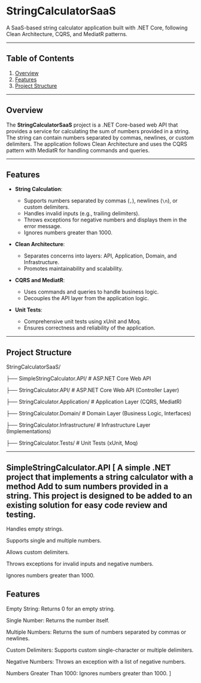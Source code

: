 ﻿# StringCalculatorSaaS

A SaaS-based string calculator application built with .NET Core, following Clean Architecture, CQRS, and MediatR patterns.

---

## Table of Contents

1. [Overview](#overview)
2. [Features](#features)
3. [Project Structure](#project-structure)

---

## Overview

The **StringCalculatorSaaS** project is a .NET Core-based web API that provides a service for calculating the sum of numbers provided in a string. The string can contain numbers separated by commas, newlines, or custom delimiters. The application follows Clean Architecture and uses the CQRS pattern with MediatR for handling commands and queries.

---

## Features

- **String Calculation**:
  - Supports numbers separated by commas (`,`), newlines (`\n`), or custom delimiters.
  - Handles invalid inputs (e.g., trailing delimiters).
  - Throws exceptions for negative numbers and displays them in the error message.
  - Ignores numbers greater than 1000.

- **Clean Architecture**:
  - Separates concerns into layers: API, Application, Domain, and Infrastructure.
  - Promotes maintainability and scalability.

- **CQRS and MediatR**:
  - Uses commands and queries to handle business logic.
  - Decouples the API layer from the application logic.

- **Unit Tests**:
  - Comprehensive unit tests using xUnit and Moq.
  - Ensures correctness and reliability of the application.

---

## Project Structure

StringCalculatorSaaS/

├── SimpleStringCalculator.API/ # ASP.NET Core Web API 

├── StringCalculator.API/ # ASP.NET Core Web API (Controller Layer)

├── StringCalculator.Application/ # Application Layer (CQRS, MediatR)

├── StringCalculator.Domain/ # Domain Layer (Business Logic, Interfaces)

├── StringCalculator.Infrastructure/ # Infrastructure Layer (Implementations)

├── StringCalculator.Tests/ # Unit Tests (xUnit, Moq)


---
SimpleStringCalculator.API
[
A simple .NET project that implements a string calculator with a method Add to sum numbers provided in a string. 
This project is designed to be added to an existing solution for easy code review and testing.
---
Handles empty strings.

Supports single and multiple numbers.

Allows custom delimiters.

Throws exceptions for invalid inputs and negative numbers.

Ignores numbers greater than 1000.

Features
---
Empty String: Returns 0 for an empty string.

Single Number: Returns the number itself.

Multiple Numbers: Returns the sum of numbers separated by commas or newlines.

Custom Delimiters: Supports custom single-character or multiple delimiters.

Negative Numbers: Throws an exception with a list of negative numbers.

Numbers Greater Than 1000: Ignores numbers greater than 1000.
]
